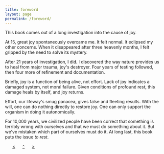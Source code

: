 ```yaml
---
title: foreword
layout: page
permalink: /foreword/
---
```


This book comes out of a long investigation into the cause of joy. 

At 15, great joy spontaneously overcame me. It felt normal. It eclipsed my other concerns. When it disappeared after three heavenly months, I felt gripped by the need to solve its mystery.

After 21 years of investigation, I did. I discovered the way nature provides us to heal from major trauma, joy's destroyer. Four years of testing followed, then four more of refinement and documentation.

Briefly, joy is a function of being alive, not effort. Lack of joy indicates a damaged system, not moral failure. Given conditions of profound rest, this damage heals by itself, and joy returns.

Effort, our lifeway's smug panacea, gives false and fleeting results. With the will, one can do nothing directly to restore joy. One can only support the organism in doing it autonomically.

For 10,000 years, we civilized people have been correct that something is terribly wrong with ourselves and that we must do something about it. But we've mistaken which part of ourselves must do it. At long last, this book puts the issue _to rest_.

&nbsp;&nbsp;&nbsp;&nbsp;&nbsp;&nbsp;[&lt;](/dedication)&nbsp;&nbsp;&nbsp;&nbsp;&nbsp;&nbsp;[`^`](/)&nbsp;&nbsp;&nbsp;&nbsp;&nbsp;&nbsp;[&gt;](/preface)
